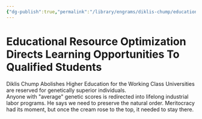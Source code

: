 ```yaml
---
{"dg-publish":true,"permalink":"/library/engrams/diklis-chump/educational-resource-optimization-directs-learning-opportunities-to-qualified-students/","tags":["DC/Aristocracy","DC/AS3"]}
---
```


# Educational Resource Optimization Directs Learning Opportunities To Qualified Students
Diklis Chump Abolishes Higher Education for the Working Class
Universities are reserved for genetically superior individuals.  
Anyone with "average" genetic scores is redirected into lifelong industrial labor programs.
He says we need to preserve the natural order. 
Meritocracy had its moment, but once the cream rose to the top, it needed to stay there.
